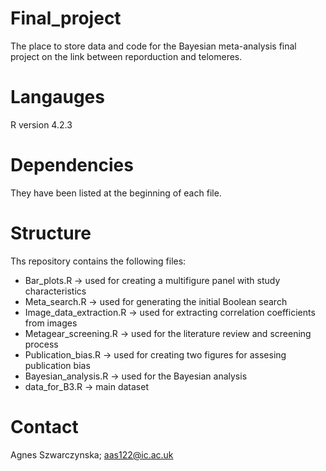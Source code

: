 # Final_project
The place to store data and code for the Bayesian meta-analysis final project on the link between reporduction and telomeres.

# Langauges 
R version 4.2.3

# Dependencies
They have been listed at the beginning of each file.

# Structure
Ths repository contains the following files:

* Bar_plots.R &rarr; used for creating a multifigure panel with study characteristics
* Meta_search.R &rarr; used for generating the initial Boolean search
* Image_data_extraction.R &rarr; used for extracting correlation coefficients from images
* Metagear_screening.R &rarr; used for the literature review and screening process
* Publication_bias.R &rarr; used for creating two figures for assesing publication bias
* Bayesian_analysis.R &rarr; used for the Bayesian analysis 
* data_for_B3.R &rarr; main dataset

# Contact
Agnes Szwarczynska; aas122@ic.ac.uk
